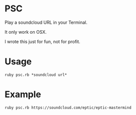 PSC
===

Play a soundcloud URL in your Terminal.

It only work on OSX.

I wrote this just for fun, not for profit.

Usage
===

```
ruby psc.rb *soundcloud url*
```

Example
===

```
ruby psc.rb https://soundcloud.com/eptic/eptic-mastermind
```
